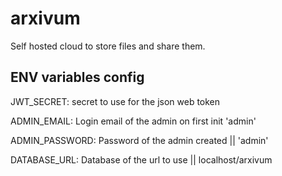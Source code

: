 # arxivum
Self hosted cloud to store files and share them.

## ENV variables config
JWT_SECRET: secret to use for the json web token

ADMIN_EMAIL: Login email of the admin on first init 'admin'

ADMIN_PASSWORD: Password of the admin created || 'admin'

DATABASE_URL: Database of the url to use || localhost/arxivum
